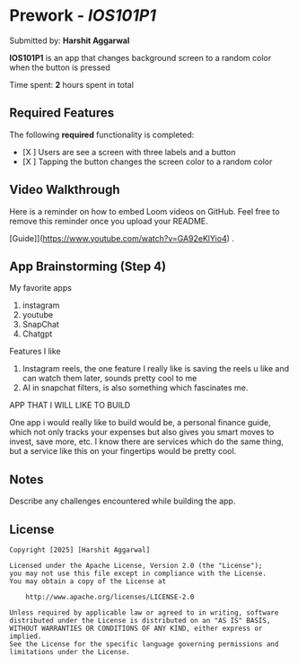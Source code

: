 # Prework - *IOS101P1*

Submitted by: **Harshit Aggarwal**

**IOS101P1** is an app that changes background screen to a random color when the button is pressed

Time spent: **2** hours spent in total

## Required Features

The following **required** functionality is completed:

- [X ] Users are see a screen with three labels and a button
- [X ] Tapping the button changes the screen color to a random color
 
## Video Walkthrough

Here is a reminder on how to embed Loom videos on GitHub. Feel free to remove this reminder once you upload your README. 

[Guide]](https://www.youtube.com/watch?v=GA92eKlYio4) .

## App Brainstorming (Step 4)

My favorite apps

1) instagram
2) youtube
3) SnapChat
4) Chatgpt

Features I like
1) Instagram reels, the one feature I really like is saving the reels u like and can watch them later, sounds pretty cool to me
2) AI in snapchat filters, is also something which fascinates me.


APP THAT I WILL LIKE TO BUILD

One app i would really like to build would be, a personal finance guide, which not only tracks your expenses but also gives you smart moves to invest, save more, etc. I know there are services which do the same thing, but a service like this on your fingertips would be pretty cool.

## Notes

Describe any challenges encountered while building the app.

## License

    Copyright [2025] [Harshit Aggarwal]

    Licensed under the Apache License, Version 2.0 (the "License");
    you may not use this file except in compliance with the License.
    You may obtain a copy of the License at

        http://www.apache.org/licenses/LICENSE-2.0

    Unless required by applicable law or agreed to in writing, software
    distributed under the License is distributed on an "AS IS" BASIS,
    WITHOUT WARRANTIES OR CONDITIONS OF ANY KIND, either express or implied.
    See the License for the specific language governing permissions and
    limitations under the License.
